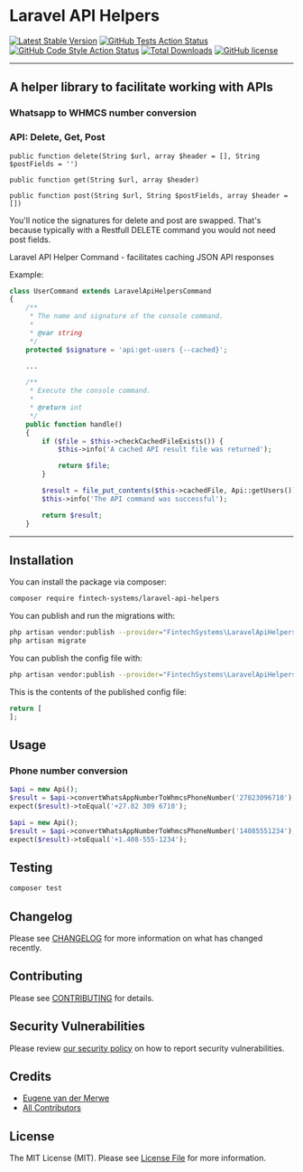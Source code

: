 # Laravel API Helpers

[![Latest Stable Version](https://poser.pugx.org/fintech-systems/laravel-api-helpers/v/stable?format=flat-square)](https://packagist.org/packages/fintech-systems/laravel-api-helpers)
[![GitHub Tests Action Status](https://img.shields.io/github/workflow/status/fintech-systems/laravel-api-helpers/run-tests?label=tests)](https://github.com/fintech-systems/laravel-api-helpers/actions?query=workflow%3Arun-tests+branch%3Amain)
[![GitHub Code Style Action Status](https://img.shields.io/github/workflow/status/fintech-systems/laravel-api-helpers/Check%20&%20fix%20styling?label=code%20style)](https://github.com/fintech-systems/laravel-api-helpers/actions?query=workflow%3A"Check+%26+fix+styling"+branch%3Amain)
[![Total Downloads](https://img.shields.io/packagist/dt/fintech-systems/laravel-api-helpers.svg?style=flat-square)](https://packagist.org/packages/fintech-systems/laravel-api-helpers)
[![GitHub license](https://img.shields.io/github/license/fintech-systems/laravel-api-helpers)](https://github.com/fintech-systems/laravel-api-helpers/blob/main/LICENSE.md)

---
## A helper library to facilitate working with APIs

### Whatsapp to WHMCS number conversion

### API: Delete, Get, Post

`public function delete(String $url, array $header = [], String $postFields = '')`

`public function get(String $url, array $header)`

`public function post(String $url, String $postFields, array $header = [])`

You'll notice the signatures for delete and post are swapped. That's because typically with a Restfull DELETE command you would not need post fields.

Laravel API Helper Command - facilitates caching JSON API responses

Example:

```php
class UserCommand extends LaravelApiHelpersCommand
{
    /**
     * The name and signature of the console command.
     *
     * @var string
     */
    protected $signature = 'api:get-users {--cached}';

    ...

    /**
     * Execute the console command.
     *
     * @return int
     */
    public function handle()
    {
        if ($file = $this->checkCachedFileExists()) {
            $this->info('A cached API result file was returned');

            return $file;
        }

        $result = file_put_contents($this->cachedFile, Api::getUsers());
        $this->info('The API command was successful');

        return $result;
    }
```

---

## Installation

You can install the package via composer:

```bash
composer require fintech-systems/laravel-api-helpers
```

You can publish and run the migrations with:

```bash
php artisan vendor:publish --provider="FintechSystems\LaravelApiHelpers\LaravelApiHelpersServiceProvider" --tag="laravel-api-helpers-migrations"
php artisan migrate
```

You can publish the config file with:
```bash
php artisan vendor:publish --provider="FintechSystems\LaravelApiHelpers\LaravelApiHelpersServiceProvider" --tag="laravel-api-helpers-config"
```

This is the contents of the published config file:

```php
return [
];
```

## Usage

### Phone number conversion

```php
$api = new Api();
$result = $api->convertWhatsAppNumberToWhmcsPhoneNumber('27823096710');
expect($result)->toEqual('+27.82 309 6710');

$api = new Api();
$result = $api->convertWhatsAppNumberToWhmcsPhoneNumber('14085551234');
expect($result)->toEqual('+1.408-555-1234');
```

## Testing

```bash
composer test
```

## Changelog

Please see [CHANGELOG](CHANGELOG.md) for more information on what has changed recently.

## Contributing

Please see [CONTRIBUTING](.github/CONTRIBUTING.md) for details.

## Security Vulnerabilities

Please review [our security policy](../../security/policy) on how to report security vulnerabilities.

## Credits

- [Eugene van der Merwe](https://github.com/fintech-systems)
- [All Contributors](../../contributors)

## License

The MIT License (MIT). Please see [License File](LICENSE.md) for more information.
